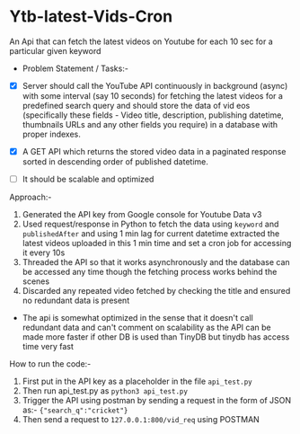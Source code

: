 # Ytb-latest-Vids-Cron
An Api that can fetch the latest videos on Youtube for each 10 sec for a particular given keyword

* Problem Statement / Tasks:- 

- [x] Server should call the YouTube API continuously in background (async) with some interval (say 10 seconds) for fetching the latest videos for a predefined search query and should store the data of vid eos (specifically these fields - Video title, description, publishing datetime, thumbnails URLs and any other fields you require) in a database with proper indexes.

- [x] A GET API which returns the stored video data in a paginated response sorted in descending order of published datetime.

- [ ] It should be scalable and optimized 


Approach:- 

1. Generated the API key from Google console for Youtube Data v3
2. Used request/response in Python to fetch the data using `keyword` and `publishedAfter` and using 1 min lag for current datetime extracted the latest videos uploaded in this 1 min time and set a cron job for accessing it every 10s
3. Threaded the API so that it works asynchronously and the database can be accessed any time though the fetching process works behind the scenes
4. Discarded any repeated video fetched by checking the title and ensured no redundant data is present

* The api is somewhat optimized in the sense that it doesn't call redundant data and can't comment on scalability as the API can be made more faster if other DB is used than TinyDB but tinydb has access time very fast

How to run the code:- 

1. First put in the API key as a placeholder in the file `api_test.py`
2. Then run api_test.py as `python3 api_test.py`
3. Trigger the API using postman by sending a request in the form of JSON as:- `{"search_q":"cricket"}`
4. Then send a request to `127.0.0.1:800/vid_req` using POSTMAN

